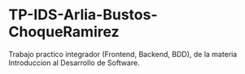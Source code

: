 # TP-IDS-Arlia-Bustos-ChoqueRamirez
Trabajo practico integrador (Frontend, Backend, BDD), de la materia Introduccion al Desarrollo de Software.
